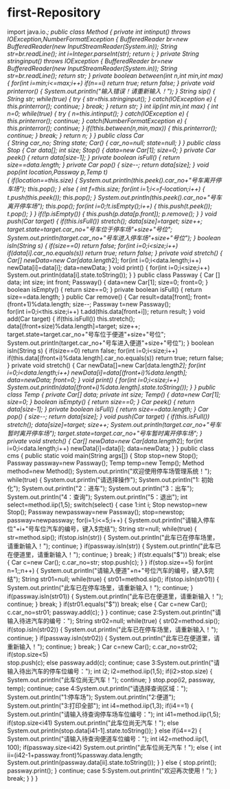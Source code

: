first-Repository
================


import java.io.*;
public class Method
{
	private int intinput() throws IOException,NumberFormatException
	{
		BufferedReader br=new BufferedReader(new InputStreamReader(System.in));
		String str=br.readLine();
		int i=Integer.parseInt(str);
		return i;
	}
	private String stringinput() throws IOException
	{
		BufferedReader br=new BufferedReader(new InputStreamReader(System.in));
		String str=br.readLine();
		return str;
	}
	private boolean between(int n,int min,int max)
	{
		for(int i=min;i<=max;i++)
			if(n==i)
				return true;
		return false;
	}
	private void printerror()
	{
		System.out.println("输入错误！请重新输入！");
	}
	String sip()
	{
		String str;
		while(true)
		{
			try
			{
				str=this.stringinput();
			}
			catch(IOException e)
			{
				this.printerror();
				continue;
			}
			break;
		}
		return str;
	}
	int iip(int min,int max)
	{
		int n=0;
		while(true)
		{
			try
			{
				n=this.intinput();
			}
			catch(IOException e)
	    	{
	    		this.printerror();
	    		continue;
	    	}
	    	catch(NumberFormatException e)
	    	{
	    		this.printerror();
	    		continue;
	    	}
	    	if(!this.between(n,min,max))
	    	{
	    		this.printerror();
	    		continue;
	    	}
	    	break;
		}
		return n;
	}
}
public class Car     
{
	String car_no;
	String state;
	Car()
	{
		car_no=null;
		state=null;
	}
}
public class Stop 
{
	Car data[];
	int size;
	Stop()
	{
		data=new Car[1];
		size=0;
	}
	private Car peek()
	{
		return data[size-1];
	}
	private boolean isFull()
	{
		return size==data.length;
	}
	private Car pop()
	{
		size--;
		return data[size];
	}
	void pop(int location,Passway p,Temp t)  
	{
		if(location==this.size)
		{
			System.out.println(this.peek().car_no+"号车离开停车场");
			this.pop();
		}
		else
		{
			int f=this.size;
			for(int i=1;i<=f-location;i++)
			{
				t.push(this.peek());
				this.pop();
			}
			System.out.println(this.peek().car_no+"号车离开停车场");
			this.pop();
			for(int i=0;!t.isEmpty();i++)
			{
				this.push(t.peek());
				t.pop();
			}
		}
		if(!p.isEmpty()) 
		{
			this.push(p.data[p.front]);
			p.remove();
		}
	}
	void push(Car target)
	{
		if(this.isFull())
			stretch();
		data[size]=target;
		size++;
		target.state=target.car_no+"号车位于停车场"+size+"号位";
		System.out.println(target.car_no+"号车进入停车场"+size+"号位");
	}
	boolean isIn(String s)
	{
		if(size==0)
			return false;
		for(int i=0;i<size;i++)
			if(data[i].car_no.equals(s))
				return true;
		return false;
	}
	private void stretch()
	{
		Car[] newData=new Car[data.length*2];
		for(int i=0;i<data.length;i++)
			newData[i]=data[i];
		data=newData;
	}
	void print()
	{
		for(int i=0;i<size;i++)
			System.out.println(data[i].state.toString());
	}
}
public class Passway 
{
	Car [] data;
	int size;
	int front;
	Passway()
	{
		data=new Car[1];
		size=0;
		front=0;
	}
	boolean isEmpty()
	{
		return size==0;
	}
	private boolean isFull()
	{
		return size==data.length;
	}
	public Car remove()
	{
		Car result=data[front];
		front=(front+1)%data.length;
		size--;
		Passway t=new Passway();  
		for(int i=0;i<this.size;i++)
			t.add(this.data[front+i]);
		return result;
	}
	void add(Car target)
	{
		if(this.isFull())
			this.stretch();
		data[(front+size)%data.length]=target;
		size++;
		target.state=target.car_no+"号车位于便道"+size+"号位";
		System.out.println(target.car_no+"号车进入便道"+size+"号位");
	}
	boolean isIn(String s) 
	{
		if(size==0)
			return false;
		for(int i=0;i<size;i++)
			if(this.data[(front+i)%data.length].car_no.equals(s))
				return true;
		return false;
	}
	private void stretch()
	{
		Car newData[]=new Car[data.length*2];
		for(int i=0;i<data.length;i++)
			newData[i]=data[(front+i)%data.length];
		data=newData;
		front=0;
	}
	void print()
	{
		for(int i=0;i<size;i++)
			System.out.println(data[(front+i)%data.length].state.toString());
	}
}
public class Temp 
{
	private Car[] data;
	private int size;
	Temp()
	{
		data=new Car[1];
		size=0;
	}
	boolean isEmpty()
	{
		return size==0;
	}
	Car peek()
	{
		return data[size-1];
	}
	private boolean isFull()
	{
		return size==data.length;
	}
	Car pop()
	{
		size--;
		return data[size];
	}
	void push(Car target)
	{
		if(this.isFull())
			stretch();
		data[size]=target;
		size++;
		System.out.println(target.car_no+"号车暂时离开停车场");
		target.state=target.car_no+"号车暂时离开停车场";
	}
	private void stretch()
	{
		Car[] newData=new Car[data.length*2];
		for(int i=0;i<data.length;i++)
			newData[i]=data[i];
		data=newData;
	}
}
public class cms
{
	public static void main(String args[])
	{
		Stop stop=new Stop();
		Passway passway=new Passway();
		Temp temp=new Temp();
		Method method=new Method();
		System.out.println("欢迎使用停车场管理系统！");
		while(true)
		{
			System.out.println("请选择操作");
			System.out.println("1: 初始化");
			System.out.println("2：进车");
			System.out.println("3：出车");
			System.out.println("4：查询");
			System.out.println("5：退出");
			int select=method.iip(1,5);
			switch(select)
			{
			case 1:int i;
			       Stop newstop=new Stop();
			       Passway newpassway=new Passway();
			       stop=newstop;
			       passway=newpassway;
			       for(i=1;i<=5;i++)
			       {
			    	   System.out.println("请输入停车位"+i+"号车位汽车的编号，键入$完结");
			    	   String str=null;
			    	   while(true)
			    	   {
			    		   str=method.sip();
			    		   if(stop.isIn(str))
			    		   {
			    			   System.out.println("此车已在停车场里，请重新输入！");
				  		 	   continue;
			    		   }
			    		   if(passway.isIn(str))
			    		   {
			    			   System.out.println("此车已在便道里，请重新输入！");
				  	 		   continue;
				  		   }
			  			   break;
			    	   }
			    	   if(str.equals("$"))
			    		   break;
			    	   else
			    	   {
			    		   Car c=new Car();
			    		   c.car_no=str;
			    		   stop.push(c);
			    	   }
			       }
			       if(stop.size==5)
			    	   for(int n=1;;n++)
		    		   {
		    			   System.out.println("请输入便道"+n+"号位汽车的编号，键入$完结");
		    			   String str01=null;
		    			   while(true)
				    	   {
				    		   str01=method.sip();
				    		   if(stop.isIn(str01))
				    		   {
				    			   System.out.println("此车已在停车场里，请重新输入！");
					  		 	   continue;
				    		   }
				    		   if(passway.isIn(str01))
				    		   {
				    			   System.out.println("此车已在便道里，请重新输入！");
					  	 		   continue;
					  		   }
				  			   break;
				    	   }
		    			   if(str01.equals("$"))
		    				   break;
		    			   else
		    			   {
		    				   Car c=new Car(); 
		    				   c.car_no=str01;
		    				   passway.add(c);
		    			   }
		    		   }
			       continue;
			case 2:System.out.println("请输入待进汽车的编号：");
			       String str02=null;
			       while(true)
		    	   {
		    		   str02=method.sip();
		    		   if(stop.isIn(str02))
		    		   {
		    			   System.out.println("此车已在停车场里，请重新输入！");
			  		 	   continue;
		    		   }
		    		   if(passway.isIn(str02))
		    		   {
		    			   System.out.println("此车已在便道里，请重新输入！");
			  	 		   continue;
			  		   }
		  			   break;
		    	   }
			       Car c=new Car();
			       c.car_no=str02;
			       if(stop.size<5)  
			    	   stop.push(c);
			       else 
			    	   passway.add(c);
			       continue;
			case 3:System.out.println("请输入待出汽车的停车位编号：");
			       int i2;
			       i2=method.iip(1,5);
		    	   if(i2>stop.size)
		    	   {
		    		   System.out.println("此车位尚无汽车！");
		    		   continue;
		    	   }
			       stop.pop(i2, passway, temp);
			       continue;
			case 4:System.out.println("请选择查询区域：");
			       System.out.println("1:停车场");
			       System.out.println("2:便道");
			       System.out.println("3:打印全部");
			       int i4=method.iip(1,3);
			       if(i4==1)
	    		   {
                       System.out.println("请输入待查询停车场车位编号：");
	    			   int i41=method.iip(1,5);
	    			   if(stop.size<i41)
		    	    	   System.out.println("此车位尚无汽车！");
		    	       else
		    		       System.out.println(stop.data[i41-1].state.toString());
	    		   }
	    		   else
	    			   if(i4==2)
	    			   {
		    			   System.out.println("请输入待查询便道车位编号：");
		    			   int i42=method.iip(1, 100);
		    			   if(passway.size<i42)
			    			   System.out.println("此车位尚无汽车！");
			    		   else
			    		   {
			    			   int ii=(i42-1+passway.front)%passway.data.length;
			    			   System.out.println(passway.data[ii].state.toString());
			    		   }
		    	       }
	    			   else
	    			   {
	    				   stop.print();
	    				   passway.print();
	    			   }
				   continue;
			case 5:System.out.println("欢迎再次使用！");
			}
			break;
		}
    }
}
